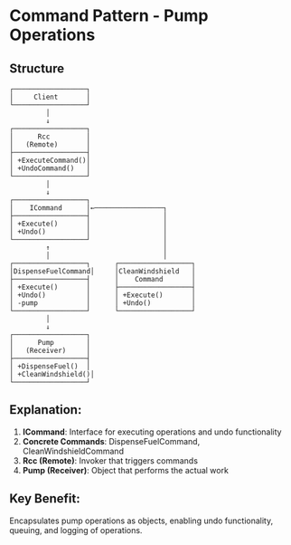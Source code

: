 # Command Pattern - Pump Operations

## Structure
```
┌──────────────────┐
│     Client       │
└──────────────────┘
         │
         ↓
┌──────────────────┐
│      Rcc         │
│   (Remote)       │
├──────────────────┤
│ +ExecuteCommand()│
│ +UndoCommand()   │
└──────────────────┘
         │
         ↓
┌──────────────────┐
│    ICommand      │←─────────────────┐
├──────────────────┤                  │
│ +Execute()       │                  │
│ +Undo()          │                  │
└──────────────────┘                  │
         ↑                            │
         │                            │
┌──────────────────┐      ┌──────────────────┐
│DispenseFuelCommand│     │CleanWindshield   │
├──────────────────┤      │    Command       │
│ +Execute()       │      ├──────────────────┤
│ +Undo()          │      │ +Execute()       │
│ -pump            │      │ +Undo()          │
└──────────────────┘      └──────────────────┘
         │
         ↓
┌──────────────────┐
│      Pump        │
│   (Receiver)     │
├──────────────────┤
│ +DispenseFuel()  │
│ +CleanWindshield()│
└──────────────────┘
```

## Explanation:
1. **ICommand**: Interface for executing operations and undo functionality
2. **Concrete Commands**: DispenseFuelCommand, CleanWindshieldCommand
3. **Rcc (Remote)**: Invoker that triggers commands
4. **Pump (Receiver)**: Object that performs the actual work

## Key Benefit:
Encapsulates pump operations as objects, enabling undo functionality, queuing, and logging of operations.